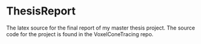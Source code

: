 # ThesisReport
The latex source for the final report of my master thesis project. The source code for the project is found in the VoxelConeTracing repo.
